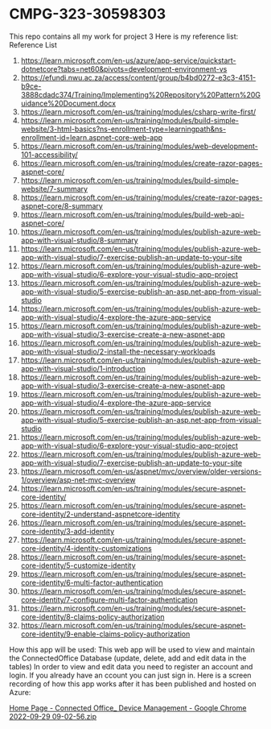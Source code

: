 # CMPG-323-30598303
This repo contains all my work for project 3
Here is my reference list:
Reference List
1.	https://learn.microsoft.com/en-us/azure/app-service/quickstart-dotnetcore?tabs=net60&pivots=development-environment-vs
2.	https://efundi.nwu.ac.za/access/content/group/b4bd0272-e3c3-4151-b9ce-3888cdadc374/Training/Implementing%20Repository%20Pattern%20Guidance%20Document.docx
3.	https://learn.microsoft.com/en-us/training/modules/csharp-write-first/
4.	https://learn.microsoft.com/en-us/training/modules/build-simple-website/3-html-basics?ns-enrollment-type=learningpath&ns-enrollment-id=learn.aspnet-core-web-app
5.	https://learn.microsoft.com/en-us/training/modules/web-development-101-accessibility/
6.	https://learn.microsoft.com/en-us/training/modules/create-razor-pages-aspnet-core/
7.	https://learn.microsoft.com/en-us/training/modules/build-simple-website/7-summary
8.	https://learn.microsoft.com/en-us/training/modules/create-razor-pages-aspnet-core/8-summary
9.	https://learn.microsoft.com/en-us/training/modules/build-web-api-aspnet-core/
10.	https://learn.microsoft.com/en-us/training/modules/publish-azure-web-app-with-visual-studio/8-summary
11.	https://learn.microsoft.com/en-us/training/modules/publish-azure-web-app-with-visual-studio/7-exercise-publish-an-update-to-your-site
12.	https://learn.microsoft.com/en-us/training/modules/publish-azure-web-app-with-visual-studio/6-explore-your-visual-studio-app-project
13.	https://learn.microsoft.com/en-us/training/modules/publish-azure-web-app-with-visual-studio/5-exercise-publish-an-asp.net-app-from-visual-studio
14.	https://learn.microsoft.com/en-us/training/modules/publish-azure-web-app-with-visual-studio/4-explore-the-azure-app-service
15.	https://learn.microsoft.com/en-us/training/modules/publish-azure-web-app-with-visual-studio/3-exercise-create-a-new-aspnet-app
16.	https://learn.microsoft.com/en-us/training/modules/publish-azure-web-app-with-visual-studio/2-install-the-necessary-workloads
17.	https://learn.microsoft.com/en-us/training/modules/publish-azure-web-app-with-visual-studio/1-introduction
18.	https://learn.microsoft.com/en-us/training/modules/publish-azure-web-app-with-visual-studio/3-exercise-create-a-new-aspnet-app
19.	https://learn.microsoft.com/en-us/training/modules/publish-azure-web-app-with-visual-studio/4-explore-the-azure-app-service
20.	https://learn.microsoft.com/en-us/training/modules/publish-azure-web-app-with-visual-studio/5-exercise-publish-an-asp.net-app-from-visual-studio
21.	https://learn.microsoft.com/en-us/training/modules/publish-azure-web-app-with-visual-studio/6-explore-your-visual-studio-app-project
22.	https://learn.microsoft.com/en-us/training/modules/publish-azure-web-app-with-visual-studio/7-exercise-publish-an-update-to-your-site
23.	https://learn.microsoft.com/en-us/aspnet/mvc/overview/older-versions-1/overview/asp-net-mvc-overview
24.	https://learn.microsoft.com/en-us/training/modules/secure-aspnet-core-identity/
25.	https://learn.microsoft.com/en-us/training/modules/secure-aspnet-core-identity/2-understand-aspnetcore-identity
26.	https://learn.microsoft.com/en-us/training/modules/secure-aspnet-core-identity/3-add-identity
27.	https://learn.microsoft.com/en-us/training/modules/secure-aspnet-core-identity/4-identity-customizations
28.	https://learn.microsoft.com/en-us/training/modules/secure-aspnet-core-identity/5-customize-identity
29.	https://learn.microsoft.com/en-us/training/modules/secure-aspnet-core-identity/6-multi-factor-authentication
30.	https://learn.microsoft.com/en-us/training/modules/secure-aspnet-core-identity/7-configure-multi-factor-authentication
31.	https://learn.microsoft.com/en-us/training/modules/secure-aspnet-core-identity/8-claims-policy-authorization
32.	https://learn.microsoft.com/en-us/training/modules/secure-aspnet-core-identity/9-enable-claims-policy-authorization

How this app will be used: 
This web app will be used to view and maintain the ConnectedOffice Database (update, delete, add and edit data in the tables)
In order to view and edit data you need to register an account and login.
If you already have an ccount you can just sign in.
Here is a screen recording of how this app works after it has been published and hosted on Azure:




[Home Page - Connected Office_ Device Management - Google Chrome 2022-09-29 09-02-56.zip](https://github.com/AnriqueCloete/CMPG-323-Project-3-30598303/files/9671948/Home.Page.-.Connected.Office_.Device.Management.-.Google.Chrome.2022-09-29.09-02-56.zip)



